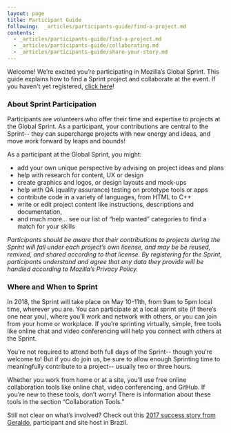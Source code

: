 ```yaml
---
layout: page
title: Participant Guide
following:  _articles/participants-guide/find-a-project.md
contents:
  - _articles/participants-guide/find-a-project.md
  - _articles/participants-guide/collaborating.md
  - _articles/participants-guide/share-your-story.md
---
```


Welcome! We’re excited you’re participating in Mozilla’s Global Sprint. This guide explains how to find a Sprint project and collaborate at the event. If you haven't yet registered, [click here](https://ti.to/Mozilla/global-sprint-updates)!

### About Sprint Participation
Participants are volunteers who offer their time and expertise to projects at the Global Sprint. As a participant, your contributions are central to the Sprint-- they can supercharge projects with new energy and ideas, and move work forward by leaps and bounds!

As a participant at the Global Sprint, you might:

* add your own unique perspective by advising on project ideas and plans
* help with research for content, UX or design
* create graphics and logos, or design layouts and mock-ups
* help with QA (quality assurance) testing on prototype tools or apps
* contribute code in a variety of languages, from HTML to C++
* write or edit project content like instructions, descriptions and documentation,
* and much more… see our list of “help wanted” categories to find a match for your skills

_Participants should be aware that their contributions to projects during the Sprint will fall under each project’s own license, and may be be reused, remixed, and shared according to that license. By registering for the Sprint, participants understand and agree that any data they provide will be handled according to Mozilla’s Privacy Policy._

### Where and When to Sprint
In 2018, the Sprint will take place on May 10-11th, from 9am to 5pm local time, wherever you are.  You can participate at a local sprint site (if there’s one near you), where you’ll work and network with others, or you can join from your home or workplace.  If you’re sprinting virtually, simple, free tools like online chat and video conferencing will help you connect with others at the Sprint.

You’re not required to attend both full days of the Sprint-- though you’re welcome to!  But if you do join us, be sure to allow enough Sprinting time to meaningfully contribute to a project-- usually two or three hours.

Whether you work from home or at a site, you’ll use free online collaboration tools like online chat, video conferencing, and GitHub. If you’re new to these tools, don’t worry! There is information about these tools in the section “Collaboration Tools.”

Still not clear on what’s involved? Check out this [2017 success story from Geraldo](https://medium.com/read-write-participate/geraldo-participant-and-site-host-a-global-sprint-2017-story-8b35844f2d64), participant and site host in Brazil.




